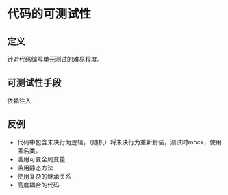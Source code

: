 # 代码的可测试性

## 定义
针对代码编写单元测试的难易程度。

## 可测试性手段
依赖注入

## 反例
- 代码中包含未决行为逻辑。（随机）将未决行为重新封装，测试时mock，使用匿名类。
- 滥用可变全局变量
- 滥用静态方法
- 使用复杂的继承关系
- 高度耦合的代码

